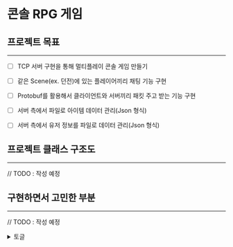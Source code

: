 # 콘솔 RPG 게임

## 프로젝트 목표
---
- [ ] TCP 서버 구현을 통해 멀티플레이 콘솔 게임 만들기
- [ ] 같은 Scene(ex. 던전)에 있는 플레이어끼리 채팅 기능 구현
- [ ] Protobuf를 활용해서 클라이언트와 서버끼리 패킷 주고 받는 기능 구현
- [ ] 서버 측에서 파일로 아이템 데이터 관리(Json 형식)
- [ ] 서버 측에서 유저 정보를 파일로 데이터 관리(Json 형식)


## 프로젝트 클래스 구조도
---
// TODO : 작성 예정


## 구현하면서 고민한 부분
---

// TODO : 작성 예정

<details>
<summary>토글</summary>
<div markdown="1">  

</div>
</details>
